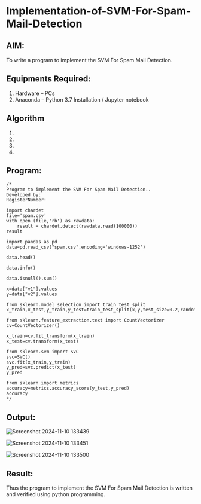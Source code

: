 # Implementation-of-SVM-For-Spam-Mail-Detection

## AIM:
To write a program to implement the SVM For Spam Mail Detection.

## Equipments Required:
1. Hardware – PCs
2. Anaconda – Python 3.7 Installation / Jupyter notebook

## Algorithm
1. 
2. 
3. 
4. 

## Program:
```
/*
Program to implement the SVM For Spam Mail Detection..
Developed by: 
RegisterNumber:

import chardet
file='spam.csv'
with open (file,'rb') as rawdata:
    result = chardet.detect(rawdata.read(100000))
result

import pandas as pd
data=pd.read_csv("spam.csv",encoding='windows-1252')

data.head()

data.info()

data.isnull().sum()

x=data["v1"].values
y=data["v2"].values

from sklearn.model_selection import train_test_split
x_train,x_test,y_train,y_test=train_test_split(x,y,test_size=0.2,random_state=0)

from sklearn.feature_extraction.text import CountVectorizer
cv=CountVectorizer()

x_train=cv.fit_transform(x_train)
x_test=cv.transform(x_test)

from sklearn.svm import SVC
svc=SVC()
svc.fit(x_train,y_train)
y_pred=svc.predict(x_test)
y_pred

from sklearn import metrics
accuracy=metrics.accuracy_score(y_test,y_pred)
accuracy
*/
```

## Output:
![Screenshot 2024-11-10 133439](https://github.com/user-attachments/assets/6dcea11f-8765-48b5-8bcf-720b083f8adc)

![Screenshot 2024-11-10 133451](https://github.com/user-attachments/assets/2cdb092a-6671-4ab9-b44d-9d1724e2f91e)

![Screenshot 2024-11-10 133500](https://github.com/user-attachments/assets/76e9bb9c-9665-40d8-b2b0-20af13a5506f)





## Result:
Thus the program to implement the SVM For Spam Mail Detection is written and verified using python programming.
